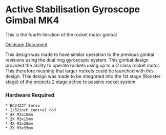 # Active Stabilisation Gyroscope Gimbal MK4
This is the fourth iteration of the rocket motor gimbal

[Onshape Document](https://cad.onshape.com/documents/ac475682b0dcfe2c53e7e1ff/v/39afad7ddf3185f5003d1adf/e/2e63972efa3253e1ef49b592)

This design was made to have similar operation to the previous gimbal revisions using the dual ring gyroscopic system. This gimbal design provided the ability to operate rockets using up to a G class rocket motor. This therefore meaning that larger rockets could be launched with this design. This design was made to be integrated into the 1st stage (Booster stage) of the projects 2 stage active to passive rocket system

### Hardware Required

    * HC2422T Servo
    * 1/32inch control rod
    * 4X M3x10mm
    * 2X M3x15mm
    * 4X M3x20mm
    * 2X M3x35mm